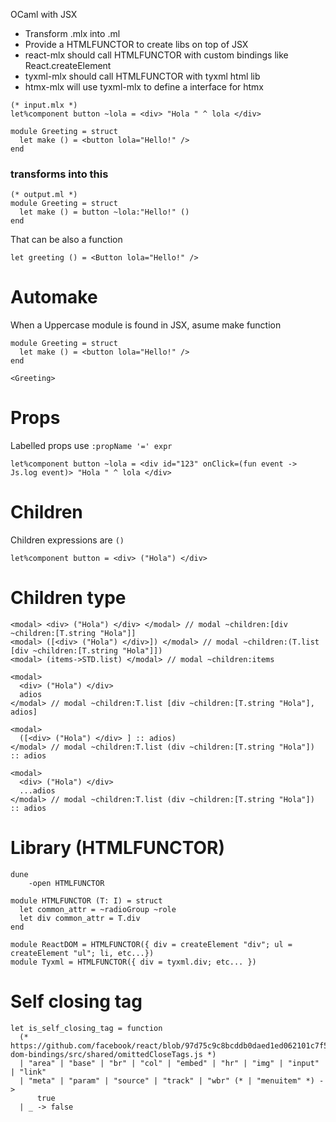 OCaml with JSX

- Transform .mlx into .ml
- Provide a HTMLFUNCTOR to create libs on top of JSX
- react-mlx should call HTMLFUNCTOR with custom bindings like React.createElement
- tyxml-mlx should call HTMLFUNCTOR with tyxml html lib
- htmx-mlx will use tyxml-mlx to define a interface for htmx

```
(* input.mlx *)
let%component button ~lola = <div> "Hola " ^ lola </div>

module Greeting = struct
  let make () = <button lola="Hello!" />
end
```

### transforms into this

```
(* output.ml *)
module Greeting = struct
  let make () = button ~lola:"Hello!" ()
end
```

That can be also a function

```
let greeting () = <Button lola="Hello!" />
```

# Automake

When a Uppercase module is found in JSX, asume make function

```
module Greeting = struct
  let make () = <button lola="Hello!" />
end

<Greeting>
```

# Props

Labelled props use `:propName '=' expr`

```
let%component button ~lola = <div id="123" onClick=(fun event -> Js.log event)> "Hola " ^ lola </div>
```

# Children

Children expressions are `()`

```
let%component button = <div> ("Hola") </div>
```

# Children type

```
<modal> <div> ("Hola") </div> </modal> // modal ~children:[div ~children:[T.string "Hola"]]
<modal> ([<div> ("Hola") </div>]) </modal> // modal ~children:(T.list [div ~children:[T.string "Hola"]])
<modal> (items->STD.list) </modal> // modal ~children:items

<modal>
  <div> ("Hola") </div>
  adios
</modal> // modal ~children:T.list [div ~children:[T.string "Hola"], adios]

<modal>
  ([<div> ("Hola") </div> ] :: adios)
</modal> // modal ~children:T.list (div ~children:[T.string "Hola"]) :: adios

<modal>
  <div> ("Hola") </div>
  ...adios
</modal> // modal ~children:T.list (div ~children:[T.string "Hola"]) :: adios
```

# Library (HTMLFUNCTOR)

```
dune
    -open HTMLFUNCTOR

module HTMLFUNCTOR (T: I) = struct
  let common_attr = ~radioGroup ~role
  let div common_attr = T.div
end

module ReactDOM = HTMLFUNCTOR({ div = createElement "div"; ul = createElement "ul"; li, etc...})
module Tyxml = HTMLFUNCTOR({ div = tyxml.div; etc... })
```

# Self closing tag

```
let is_self_closing_tag = function
  (* https://github.com/facebook/react/blob/97d75c9c8bcddb0daed1ed062101c7f5e9b825f4/packages/react-dom-bindings/src/shared/omittedCloseTags.js *)
  | "area" | "base" | "br" | "col" | "embed" | "hr" | "img" | "input" | "link"
  | "meta" | "param" | "source" | "track" | "wbr" (* | "menuitem" *) ->
      true
  | _ -> false
```
